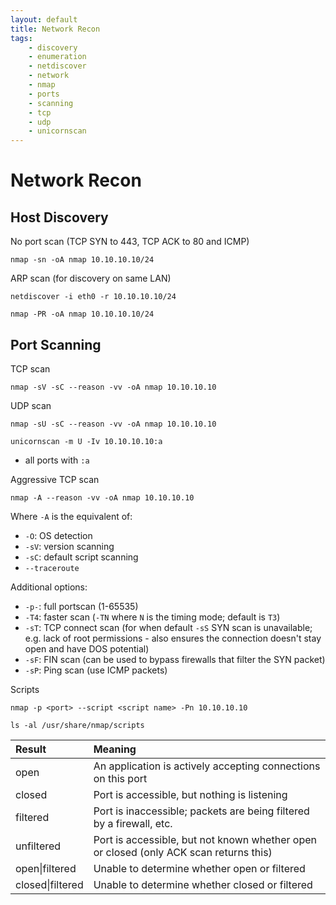 ```yaml
---
layout: default
title: Network Recon
tags:
    - discovery
    - enumeration
    - netdiscover
    - network
    - nmap
    - ports
    - scanning
    - tcp 
    - udp
    - unicornscan
---
```

# Network Recon
## Host Discovery
No port scan (TCP SYN to 443, TCP ACK to 80 and ICMP)
```shell
nmap -sn -oA nmap 10.10.10.10/24
```

ARP scan (for discovery on same LAN)
```shell
netdiscover -i eth0 -r 10.10.10.10/24
```

```shell
nmap -PR -oA nmap 10.10.10.10/24
```

## Port Scanning

TCP scan

```shell
nmap -sV -sC --reason -vv -oA nmap 10.10.10.10
```

UDP scan

```shell
nmap -sU -sC --reason -vv -oA nmap 10.10.10.10
```

```shell
unicornscan -m U -Iv 10.10.10.10:a
```
- all ports with `:a`

Aggressive TCP scan

```shell
nmap -A --reason -vv -oA nmap 10.10.10.10
```

Where `-A` is the equivalent of:
- `-O`: OS detection
- `-sV`: version scanning
- `-sC`: default script scanning
- `--traceroute`

Additional options:
- `-p-`: full portscan (1-65535)
- `-T4`: faster scan (`-TN` where `N` is the timing mode; default is `T3`)
- `-sT`: TCP connect scan (for when default `-sS` SYN scan is unavailable; e.g. lack of root permissions - also ensures the connection doesn't stay open and have DOS potential)
- `-sF`: FIN scan (can be used to bypass firewalls that filter the SYN packet)
- `-sP`: Ping scan (use ICMP packets)

Scripts

```shell
nmap -p <port> --script <script name> -Pn 10.10.10.10
```

```shell
ls -al /usr/share/nmap/scripts
```

Result | Meaning
:--- | :---
open | An application is actively accepting connections on this port
closed | Port is accessible, but nothing is listening
filtered | Port is inaccessible; packets are being filtered by a firewall, etc.
unfiltered | Port is accessible, but not known whether open or closed (only ACK scan returns this)
open\|filtered | Unable to determine whether open or filtered
closed\|filtered | Unable to determine whether closed or filtered
